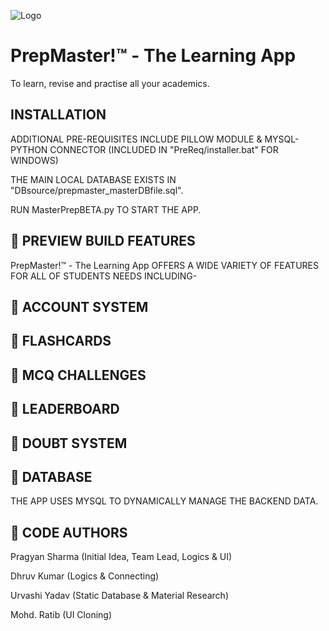 
![Logo](https://raw.githubusercontent.com/pragyan2804/PrepMasterBETA/main/psd/PMlogo.png)


# PrepMaster!™ - The Learning App
To learn, revise and practise all your academics.


## INSTALLATION

ADDITIONAL PRE-REQUISITES INCLUDE PILLOW MODULE & MYSQL-PYTHON CONNECTOR (INCLUDED IN "PreReq/installer.bat" FOR WINDOWS)



THE MAIN LOCAL DATABASE EXISTS IN "DBsource/prepmaster_masterDBfile.sql".



RUN MasterPrepBETA.py TO START THE APP.
## 🔵 PREVIEW BUILD FEATURES

PrepMaster!™ - The Learning App OFFERS A WIDE VARIETY OF FEATURES FOR ALL OF STUDENTS NEEDS INCLUDING-



## 🔵 ACCOUNT SYSTEM


## 🔵 FLASHCARDS
## 🔵 MCQ CHALLENGES
## 🔵 LEADERBOARD
## 🔵 DOUBT SYSTEM
## 🔵 DATABASE

THE APP USES MYSQL TO DYNAMICALLY MANAGE THE BACKEND DATA.
## 🔵 CODE AUTHORS
Pragyan Sharma (Initial Idea, Team Lead, Logics & UI)

Dhruv Kumar (Logics & Connecting)

Urvashi Yadav (Static Database & Material Research)

Mohd. Ratib (UI Cloning)
